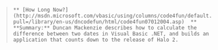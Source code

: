 <blockquote dir="ltr" style="MARGIN-RIGHT: 0px">

    ** [How Long Now?](http://msdn.microsoft.com/vbasic/using/columns/code4fun/default.aspx?pull=/library/en-us/dncodefun/html/code4fun07012004.asp)  ** **Summary:** Duncan Mackenzie describes how to calculate the difference between two dates in Visual Basic .NET, and builds an application that counts down to the release of Halo 2.

</blockquote>